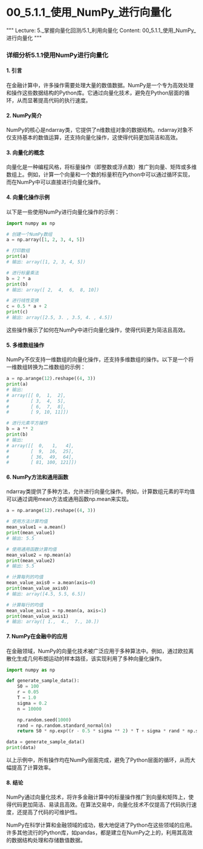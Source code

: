 # 00_5.1.1_使用_NumPy_进行向量化

"""
Lecture: 5._掌握向量化回测/5.1_利用向量化
Content: 00_5.1.1_使用_NumPy_进行向量化
"""

### 详细分析5.1.1使用NumPy进行向量化

#### 1. 引言

在金融计算中，许多操作需要处理大量的数值数据。NumPy是一个专为高效处理和操作这些数据结构的Python库。它通过向量化技术，避免在Python层面的循环，从而显著提高代码的执行速度。

#### 2. NumPy简介

NumPy的核心是ndarray类，它提供了n维数组对象的数据结构。ndarray对象不仅支持基本的数值运算，还支持向量化操作，这使得代码更加简洁和高效。

#### 3. 向量化的概念

向量化是一种编程风格，将标量操作（即整数或浮点数）推广到向量、矩阵或多维数组上。例如，计算一个向量和一个数的标量积在Python中可以通过循环实现，而在NumPy中可以直接进行向量化操作。

#### 4. 向量化操作示例

以下是一些使用NumPy进行向量化操作的示例：

```python
import numpy as np

# 创建一个NumPy数组
a = np.array([1, 2, 3, 4, 5])

# 打印数组
print(a)
# 输出: array([1, 2, 3, 4, 5])

# 进行标量乘法
b = 2 * a
print(b)
# 输出: array([ 2,  4,  6,  8, 10])

# 进行线性变换
c = 0.5 * a + 2
print(c)
# 输出: array([2.5, 3. , 3.5, 4. , 4.5])
```

这些操作展示了如何在NumPy中进行向量化操作，使得代码更为简洁且高效。

#### 5. 多维数组操作

NumPy不仅支持一维数组的向量化操作，还支持多维数组的操作。以下是一个将一维数组转换为二维数组的示例：

```python
a = np.arange(12).reshape((4, 3))
print(a)
# 输出:
# array([[ 0,  1,  2],
#        [ 3,  4,  5],
#        [ 6,  7,  8],
#        [ 9, 10, 11]])

# 进行元素平方操作
b = a ** 2
print(b)
# 输出:
# array([[  0,   1,   4],
#        [  9,  16,  25],
#        [ 36,  49,  64],
#        [ 81, 100, 121]])
```

#### 6. NumPy方法和通用函数

ndarray类提供了多种方法，允许进行向量化操作。例如，计算数组元素的平均值可以通过调用mean方法或通用函数np.mean来实现。

```python
a = np.arange(12).reshape((4, 3))

# 使用方法计算均值
mean_value1 = a.mean()
print(mean_value1)
# 输出: 5.5

# 使用通用函数计算均值
mean_value2 = np.mean(a)
print(mean_value2)
# 输出: 5.5

# 计算每列的均值
mean_value_axis0 = a.mean(axis=0)
print(mean_value_axis0)
# 输出: array([4.5, 5.5, 6.5])

# 计算每行的均值
mean_value_axis1 = np.mean(a, axis=1)
print(mean_value_axis1)
# 输出: array([ 1.,  4.,  7., 10.])
```

#### 7. NumPy在金融中的应用

在金融领域，NumPy的向量化技术被广泛应用于多种算法中。例如，通过欧拉离散化生成几何布朗运动的样本路径，该实现利用了多种向量化操作。

```python
import numpy as np

def generate_sample_data():
    S0 = 100
    r = 0.05
    T = 1.0
    sigma = 0.2
    n = 10000

    np.random.seed(1000)
    rand = np.random.standard_normal(n)
    return S0 * np.exp((r - 0.5 * sigma ** 2) * T + sigma * rand * np.sqrt(T))

data = generate_sample_data()
print(data)
```

以上示例中，所有操作均在NumPy层面完成，避免了Python层面的循环，从而大幅提高了计算效率。

#### 8. 结论

NumPy通过向量化技术，将许多金融计算中的标量操作推广到向量和矩阵上，使得代码更加简洁、易读且高效。在算法交易中，向量化技术不仅提高了代码执行速度，还提高了代码的可维护性。

NumPy在科学计算和金融领域的成功，极大地促进了Python在这些领域的应用。许多其他流行的Python库，如pandas，都是建立在NumPy之上的，利用其高效的数据结构处理和存储数值数据。